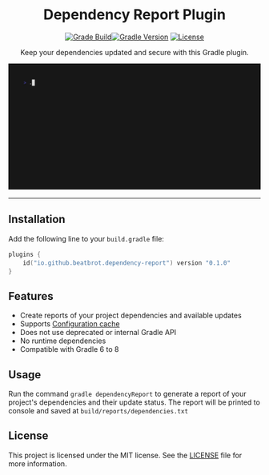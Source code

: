 
<div align="center">
<h1> Dependency Report Plugin</h1>
<p>

[![Grade Build](https://github.com/beatbrot/gradle-dependency-report/actions/workflows/gradle.yml/badge.svg?branch=main)](https://github.com/beatbrot/gradle-dependency-report/actions/workflows/gradle.yml)[![Gradle Version](https://img.shields.io/badge/gradle-6.0+-blue.svg)](https://gradle.org) [![License](https://img.shields.io/github/license/beatbrot/gradle-dependency-report)](https://mit-license.org/)

</p>
Keep your dependencies updated and secure with this Gradle plugin.

![GIF demoing the plugin](.github/media/demo.gif)

</div>


---

## Installation

Add the following line to your `build.gradle` file:

```kotlin
plugins {
    id("io.github.beatbrot.dependency-report") version "0.1.0"
}
```

## Features

- Create reports of your project dependencies and available updates
- Supports [Configuration cache](https://docs.gradle.org/current/userguide/configuration_cache.html)
- Does not use deprecated or internal Gradle API
- No runtime dependencies
- Compatible with Gradle 6 to 8

## Usage

Run the command `gradle dependencyReport` to generate a report of your project's dependencies and their update status.
The report will be printed to console and saved at `build/reports/dependencies.txt`

## License

This project is licensed under the MIT license. See the [LICENSE](LICENSE) file for more information.
